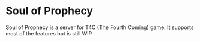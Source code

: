 # Soul of Prophecy

Soul of Prophecy is a server for T4C (The Fourth Coming) game.
It supports most of the features but is still WIP
